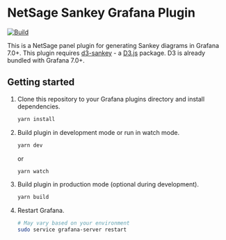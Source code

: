 # NetSage Sankey Grafana Plugin

[![Build](https://github.com/bijujacob/netsage-sankey-v3/workflows/CI/badge.svg)](https://github.com/bijujacob/netsage-sankey-v3/actions?query=workflow%3A%22CI%22)

This is a NetSage panel plugin for generating Sankey diagrams in Grafana 7.0+. This plugin requires [d3-sankey](https://github.com/d3/d3-sankey) - a [D3.js](https://github.com/d3) package. D3 is already bundled with Grafana 7.0+.

## Getting started

1. Clone this repository to your Grafana plugins directory and install dependencies.

   ```bash
   yarn install
   ```

2. Build plugin in development mode or run in watch mode.

   ```bash
   yarn dev
   ```

   or

   ```bash
   yarn watch
   ```

3. Build plugin in production mode (optional during development).

   ```bash
   yarn build
   ```

4. Restart Grafana.

   ```bash
   # May vary based on your environment
   sudo service grafana-server restart
   
   ```
